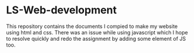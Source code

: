 # LS-Web-development
This repository contains the documents I compied to make my website using html and css. There was an issue while using javascript which I hope to resolve quickly and redo the assignment by adding some element of JS too.
